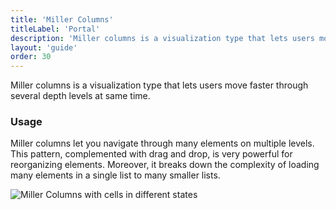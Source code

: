 ```yaml
---
title: 'Miller Columns'
titleLabel: 'Portal'
description: 'Miller columns is a visualization type that lets users move faster through several depth levels at same time.'
layout: 'guide'
order: 30
---
```


Miller columns is a visualization type that lets users move faster through several depth levels at same time.

### Usage

Miller columns let you navigate through many elements on multiple levels. This pattern, complemented with drag and drop, is very powerful for reorganizing elements. Moreover, it breaks down the complexity of loading many elements in a single list to many smaller lists.

![Miller Columns with cells in different states](/images/lexicon/MillerColumns.jpg)
